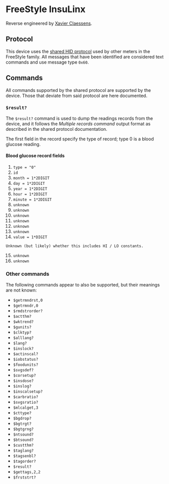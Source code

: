 # FreeStyle InsuLinx

Reverse engineered by [Xavier Claessens](mailto:xclaesse@gmail.com).

## Protocol

This device uses the [shared HID protocol](shared-hid-protocol.md) used by other
meters in the FreeStyle family. All messages that have been identified are
considered text commands and use message type `0x60`.

## Commands

All commands supported by the shared protocol are supported by the device. Those
that deviate from said protocol are here documented.

### `$result?`

The `$result?` command is used to dump the readings records from the device, and
it follows the *Multiple records command* output format as described in the
shared protocol documentation.

The first field in the record specify the type of record; type 0 is a blood
glucose reading.

#### Blood glucose record fields

  1. `type = "0"`
  2. `id`
  3. `month = 1*2DIGIT`
  4. `day = 1*2DIGIT`
  5. `year = 1*2DIGIT`
  6. `hour = 1*2DIGIT`
  7. `minute = 1*2DIGIT`
  8. `unknown`
  9. `unknown`
  10. `unknown`
  11. `unknown`
  12. `unknown`
  13. `unknown`
  14. `value = 1*DIGIT`

    Unknown (but likely) whether this includes HI / LO constants.

  15. `unknown`
  16. `unknown`

### Other commands

The following commands appear to also be supported, but their meanings are not
known:

  * `$getrmndrst,0`
  * `$getrmndr,0`
  * `$rmdstrorder?`
  * `$actthm?`
  * `$wktrend?`
  * `$gunits?`
  * `$clktyp?`
  * `$alllang?`
  * `$lang?`
  * `$inslock?`
  * `$actinscal?`
  * `$iobstatus?`
  * `$foodunits?`
  * `$svgsdef?`
  * `$corsetup?`
  * `$insdose?`
  * `$inslog?`
  * `$inscalsetup?`
  * `$carbratio?`
  * `$svgsratio?`
  * `$mlcalget,3`
  * `$cttype?`
  * `$bgdrop?`
  * `$bgtrgt?`
  * `$bgtgrng?`
  * `$ntsound?`
  * `$btsound?`
  * `$custthm?`
  * `$taglang?`
  * `$tagsenbl?`
  * `$tagorder?`
  * `$result?`
  * `$gettags,2,2`
  * `$frststrt?`
